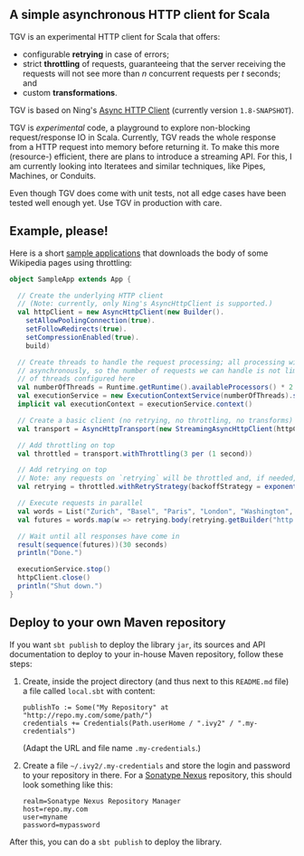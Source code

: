 ## A simple asynchronous HTTP client for Scala

TGV is an experimental HTTP client for Scala that offers:

 - configurable **retrying** in case of errors;
 - strict **throttling** of requests, guaranteeing that the server receiving the requests will not see more than *n* concurrent requests per *t* seconds; and
 - custom **transformations**.
 
TGV is based on Ning's [Async HTTP Client](https://github.com/AsyncHttpClient/async-http-client) (currently version `1.8-SNAPSHOT`).

TGV is *experimental* code, a playground to explore non-blocking request/response IO in Scala. Currently, TGV reads the whole response from a HTTP request into memory before returning it. To make this more (resource-) efficient, there are plans to introduce a streaming API. For this, I am currently looking into Iteratees and similar techniques, like Pipes, Machines, or Conduits.

Even though TGV does come with unit tests, not all edge cases have been tested well enough yet. Use TGV in production with care.

## Example, please!

Here is a short [sample applications](https://github.com/hbf/tgv/blob/master/src/test/scala/com/dreizak/tgv/SampleApp.scala) that downloads the body of some Wikipedia pages using throttling:

```scala
object SampleApp extends App {

  // Create the underlying HTTP client
  // (Note: currently, only Ning's AsyncHttpClient is supported.)
  val httpClient = new AsyncHttpClient(new Builder().
    setAllowPoolingConnection(true).
    setFollowRedirects(true).
    setCompressionEnabled(true).
    build)

  // Create threads to handle the request processing; all processing will be done
  // asynchronously, so the number of requests we can handle is not limited by the number
  // of threads configured here
  val numberOfThreads = Runtime.getRuntime().availableProcessors() * 2
  val executionService = new ExecutionContextService(numberOfThreads).start()
  implicit val executionContext = executionService.context()

  // Create a basic client (no retrying, no throttling, no transforms)
  val transport = AsyncHttpTransport(new StreamingAsyncHttpClient(httpClient))

  // Add throttling on top
  val throttled = transport.withThrottling(3 per (1 second))

  // Add retrying on top
  // Note: any requests on `retrying` will be throttled and, if needed, retried
  val retrying = throttled.withRetryStrategy(backoffStrategy = exponentialBackoffStrategy(maxRetries = 10))

  // Execute requests in parallel
  val words = List("Zurich", "Basel", "Paris", "London", "Washington", "Rome", "Palermo", "Nice", "Barcelona", "Vienna", "Berlin")
  val futures = words.map(w => retrying.body(retrying.getBuilder("http://en.wikipedia.org/wiki/" + w).build))

  // Wait until all responses have come in
  result(sequence(futures))(30 seconds)
  println("Done.")

  executionService.stop()
  httpClient.close()
  println("Shut down.")
}
```

## Deploy to your own Maven repository

If you want `sbt publish` to deploy the library `jar`, its sources and API documentation to deploy to your in-house Maven repository, follow these steps:

 1. Create, inside the project directory (and thus next to this `README.md` file) a file called `local.sbt` with content:
 
        publishTo := Some("My Repository" at "http://repo.my.com/some/path/")
        credentials += Credentials(Path.userHome / ".ivy2" / ".my-credentials")
        
    (Adapt the URL and file name `.my-credentials`.)

 1. Create a file `~/.ivy2/.my-credentials` and store the login and password to your repository in there. For a [Sonatype Nexus](http://www.sonatype.org/nexus/) repository, this should look something like this:
 
        realm=Sonatype Nexus Repository Manager
        host=repo.my.com
        user=myname
        password=mypassword
        
After this, you can do a `sbt publish` to deploy the library.
